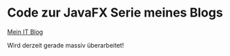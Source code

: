 # Code zur JavaFX Serie meines Blogs

[Mein IT Blog](https://blog.kneitzel.de)

Wird derzeit gerade massiv überarbeitet!